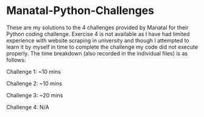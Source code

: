 # Manatal-Python-Challenges

These are my solutions to the 4 challenges provided by Manatal for their Python coding challenge. Exercise 4 is not available as I have had limited experience with website scraping in university and though I attempted to learn it by myself in time to complete the challenge my code did not execute properly. The time breakdown (also recorded in the individual files) is as follows: 

Challenge 1: ~10 mins

Challenge 2: ~10 mins

Challenge 3: ~20 mins

Challenge 4: N/A

